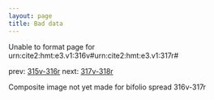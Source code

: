 ```yaml
---
layout: page
title: Bad data
---
```


Unable to format page for urn:cite2:hmt:e3.v1:316v#urn:cite2:hmt:e3.v1:317r#

prev: [315v-316r](../315v-316r/) next: [317v-318r](../317v-318r/)

Composite image not yet made for bifolio spread 316v-317r

